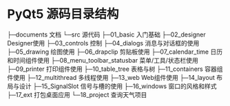 # PyQt5 源码目录结构

├─documents	文档
└─src					源代码
    ├─01_basic					   入门基础
    ├─02_designer			 	Designer使用
    ├─03_controls				  控制
    ├─04_dialogs					消息与对话框的使用
    ├─05_drawing				  绘图使用
    ├─06_drapclip				  剪贴板使用
    ├─07_calendar_time	   日历和时间组件使用
    ├─08_menu_toolbar_statusbar	菜单/工具/状态栏使用
    ├─09_printer					打印组件使用
    ├─10_table_tree			  表格与树
    ├─11_containers		     容器组件使用
    ├─12_multithread		   多线程使用
    ├─13_web						 Web组件使用
    ├─14_layout					 布局与设计
    ├─15_SignalSlot			   信号与槽的使用
    ├─16_windows				 窗口的风格和样式
    ├─17_ext							打包桌面应用
    └─18_project					 查询天气项目